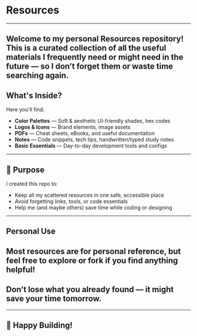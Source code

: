 # Resources
---  
Welcome to my personal **Resources** repository!   
This is a curated collection of all the useful materials I frequently need or might 
need in the future — so I don’t forget them or waste time searching again.
---
## What's Inside?
Here you'll find:
- **Color Palettes** — Soft & aesthetic UI-friendly shades, hex codes
- **Logos & Icons** — Brand elements, image assets
- **PDFs** — Cheat sheets, eBooks, and useful documentation
- **Notes** — Code snippets, tech tips, handwritten/typed study notes
- **Basic Essentials** — Day-to-day development tools and configs
---
## 📌 Purpose
I created this repo to: 
- Keep all my scattered resources in one safe, accessible place
- Avoid forgetting links, tools, or code essentials
- Help me (and maybe others) save time while coding or designing
---
## Personal Use
Most resources are for **personal reference**, but feel free to explore or fork if you find anything helpful!
---  
## Don’t lose what you already found — it might save your time tomorrow.
---  
## 🤍 Happy Building!
